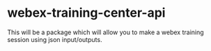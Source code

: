 # webex-training-center-api

This will be a package which will allow you to make a webex training session using json input/outputs.
